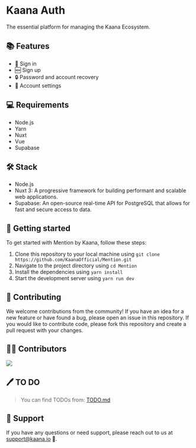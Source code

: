 # Kaana Auth

The essential platform for managing the Kaana Ecosystem.

## 📚 Features

- 🔑 Sign in 
- 🆕 Sign up 
- 🔒 Password and account recovery
- 🔧 Account settings 

## 💻 Requirements

- Node.js
- Yarn
- Nuxt
- Vue
- Supabase

## 🛠️ Stack
- Node.js
- Nuxt 3: A progressive framework for building performant and scalable web applications.
- Supabase: An open-source real-time API for PostgreSQL that allows for fast and secure access to data.

## 🏁 Getting started
To get started with Mention by Kaana, follow these steps:
1. Clone this repository to your local machine using `git clone https://github.com/KaanaOfficial/Mention.git`
2. Navigate to the project directory using `cd Mention`
3. Install the dependencies using `yarn install`
4. Start the development server using `yarn run dev`

## 🤝 Contributing
We welcome contributions from the community! If you have an idea for a new feature or have found a bug, please open an issue in this repository. If you would like to contribute code, please fork this repository and create a pull request with your changes.

## 👨‍💻 Contributors

<a href="https://github.com/KaanaOfficial/KaanaAuth/graphs/contributors">
  <img src="https://contrib.rocks/image?repo=KaanaOfficial/KaanaAuth" />   
</a>   

## 🖊 TO DO

> You can find TODOs from: [TODO.md](https://github.com/KaanaOfficial/KaanaAuth/blob/master/TODO.md)

## 💬 Support

If you have any questions or need support, please reach out to us at support@kaana.io 📧.
